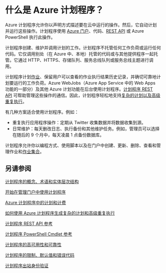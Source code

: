 <properties
 pageTitle="什么是 Azure 计划程序？| Microsoft Azure"
 description="Azure 计划程序允许你以声明方式描述要在云中运行的操作。然后，它自动计划并运行这些操作。"
 services="scheduler"
 documentationCenter=".NET"
 authors="krisragh"
 manager="dwrede"
 editor=""/>
<tags
 ms.service="scheduler"
 ms.date="03/09/2016"
 wacn.date=""/>

# 什么是 Azure 计划程序？

Azure 计划程序允许你以声明方式描述要在云中运行的操作。然后，它自动计划并运行这些操作。计划程序使用 [Azure 门户](/documentation/articles/scheduler-get-started-portal)、代码、[REST API](https://msdn.microsoft.com/zh-cn/library/mt629143.aspx) 或 Azure PowerShell 执行此操作。

计划程序创建、维护并调用计划的工作。计划程序不托管任何工作负荷或运行任何代码。它仅调用别处（在 Azure 中、本地）托管的代码或与其他提供程序一起托管。它通过 HTTP、HTTPS、存储队列、服务总线队列或服务总线主题进行调用。

计划程序计划[作业](/documentation/articles/scheduler-concepts-terms.md)、保留用户可以查看的作业执行结果历史记录，并确切可靠地计划要运行的工作负荷。Azure WebJobs（Azure App Service 中的 Web Apps 功能的一部分）及其他 Azure 计划​​功能在后台使用计划程序。[计划程序 REST API](https://msdn.microsoft.com/zh-cn/library/mt629143.aspx) 可帮助管理这些操作的通信。因此，计划程序轻松地支持[复杂的计划以及高级重复执行](/documentation/articles/scheduler-advanced-complexity)。

有几种方案适合使用计划程序。例如：

+ 重复执行应用程序操作：定期从 Twitter 收集数据并将数据收集到源。
+ 日常维护：每天删改日志、执行备份和其他维护任务。例如，管理员可以选择在随后的 9 个月中，每天凌晨 1 点备份数据库。

计划程序允许你以编程方式、使用脚本以及在门户中创建、更新、删除、查看和管理作业和[作业集合](/documentation/articles/scheduler-concepts-terms)。

## 另请参阅

 [计划程序的概念、术语和实体层次结构](/documentation/articles/scheduler-concepts-terms)

 [开始在管理门户中使用计划程序](/documentation/articles/scheduler-get-started-portal)

 [Azure 计划程序中的计划和计费](/documentation/articles/scheduler-plans-billing)

 [如何使用 Azure 计划程序生成复杂的计划和高级重复执行](/documentation/articles/scheduler-advanced-complexity)

 [计划程序 REST API 参考](https://msdn.microsoft.com/zh-cn/library/dn528946)

 [计划程序 PowerShell Cmdlet 参考](/documentation/articles/scheduler-powershell-reference)

 [计划程序的高可用性和可靠性](/documentation/articles/scheduler-high-availability-reliability)

 [计划程序的限制、默认值和错误代码](/documentation/articles/scheduler-limits-defaults-errors)

 [计划程序出站身份验证](/documentation/articles/scheduler-outbound-authentication)
 
 
<!---HONumber=Mooncake_0405_2016-->